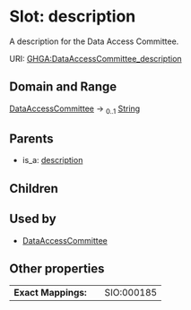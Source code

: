 
# Slot: description


A description for the Data Access Committee.

URI: [GHGA:DataAccessCommittee_description](https://w3id.org/GHGA/DataAccessCommittee_description)


## Domain and Range

[DataAccessCommittee](DataAccessCommittee.md) &#8594;  <sub>0..1</sub> [String](types/String.md)

## Parents

 *  is_a: [description](description.md)

## Children


## Used by

 * [DataAccessCommittee](DataAccessCommittee.md)

## Other properties

|  |  |  |
| --- | --- | --- |
| **Exact Mappings:** | | SIO:000185 |


